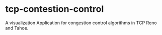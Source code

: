 # tcp-contestion-control

A visualization Application for congestion control algorithms in TCP Reno and Tahoe.
